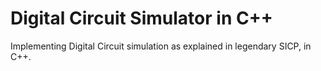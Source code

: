 Digital Circuit Simulator in C++
================================

Implementing Digital Circuit simulation as explained in legendary SICP,
in C++.

